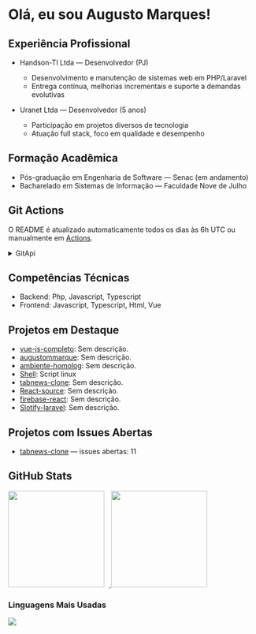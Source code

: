 # Olá, eu sou Augusto Marques!

## Experiência Profissional

- Handson-TI Ltda — Desenvolvedor (PJ)
  - Desenvolvimento e manutenção de sistemas web em PHP/Laravel
  - Entrega contínua, melhorias incrementais e suporte a demandas evolutivas

- Uranet Ltda — Desenvolvedor (5 anos)
  - Participação em projetos diversos de tecnologia
  - Atuação full stack, foco em qualidade e desempenho

## Formação Acadêmica

- Pós-graduação em Engenharia de Software — Senac (em andamento)
- Bacharelado em Sistemas de Informação — Faculdade Nove de Julho

## Git Actions

O README é atualizado automaticamente todos os dias às 6h UTC ou manualmente em [Actions](https://github.com/augustommarques/augustommarques/actions).

<details>
<summary>GitApi</summary>

### Localmente (Desenvolvimento)
```bash
# Instalar (se necessário)
npm install

# Atualizar README sem token (apenas repositórios públicos)
npm run update-readme

# Com token do GitHub (incluindo repositórios privados)
npm run update-readme:auth ghp_seu_token
```

Veja mais detalhes em:
- [update-readme-USAGE.md](update-readme-USAGE.md) - Como usar o script localmente
- [docs/github-profile-guide.md](docs/github-profile-guide.md) - Guia completo para criar perfil profissional no GitHub
- [docs/README-PRODUCTIVITY-DASHBOARD.md](docs/README-PRODUCTIVITY-DASHBOARD.md) - 📊 Template de Dashboard de Produtividade

</details>

## Competências Técnicas

<!-- SKILLS:START -->
- Backend: Php, Javascript, Typescript
- Frontend: Javascript, Typescript, Html, Vue
<!-- SKILLS:END -->

## Projetos em Destaque

<!-- PROJECTS:START -->
- [vue-js-completo](https://github.com/augustommarques/vue-js-completo): Sem descrição.
- [augustommarque](https://github.com/augustommarques/augustommarque): Sem descrição.
- [ambiente-homolog](https://github.com/augustommarques/ambiente-homolog): Sem descrição.
- [Shell](https://github.com/augustommarques/Shell): Script linux
- [tabnews-clone](https://github.com/augustommarques/tabnews-clone): Sem descrição.
- [React-source](https://github.com/augustommarques/React-source): Sem descrição.
- [firebase-react](https://github.com/augustommarques/firebase-react): Sem descrição.
- [Slotify-laravel](https://github.com/augustommarques/Slotify-laravel): Sem descrição.
<!-- PROJECTS:END -->

## Projetos com Issues Abertas
<!-- ISSUES_OPEN:START -->
- [tabnews-clone](https://github.com/augustommarques/tabnews-clone) — issues abertas: 11
<!-- ISSUES_OPEN:END -->

##  GitHub Stats

<div align="left">
  <a href="https://github.com/augustommarques">
    <img src="https://github-readme-stats.vercel.app/api?username=augustommarques&theme=dracula&locale=pt-br&include_all_commits=true&count_private=true" height="195" style="margin-right: 10px;" />
  </a>
  <a href="https://github.com/augustommarques">
    <img src="https://github-readme-streak-stats.herokuapp.com/?user=augustommarques&theme=dracula&locale=pt_BR&count_private=true" height="195" />
  </a>
</div>

### Linguagens Mais Usadas

<div align="left">
  <a href="https://github.com/augustommarques">
    <img src="https://github-readme-stats.vercel.app/api/top-langs/?username=augustommarques&layout=donut&theme=dracula&locale=pt-br" />
  </a>
</div>
